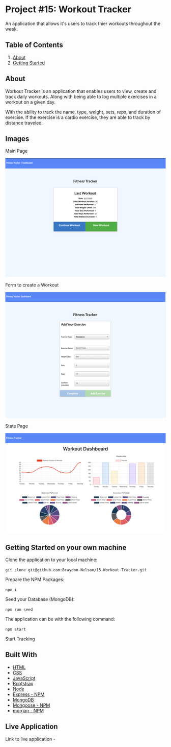 # Project #15: Workout Tracker

An application that allows it's users to track thier workouts throughout the week.

## Table of Contents

1. [About](#about)
2. [Getting Started](#getting-started)

## About

Workout Tracker is an application that enables users to view, create and track daily workouts. Along with being able to log multiple exercises in a workout on a given day. 

With the ability to track the name, type, weight, sets, reps, and duration of exercise. If the exercise is a cardio exercise, they are able to track by distance traveled.

## Images

Main Page

![Main Page](./public/images/readme/homepageView.jpg "Main Page")

Form to create a Workout

![Form to create a Workout](./public/images/readme/formView.jpg "Form to create a Workout")

Stats Page

![Stats Page](./public/images/readme/dashboardView.jpg "Stats Page")


## Getting Started on your own machine

Clone the application to your local machine:

``
git clone git@github.com:Braydon-Nelson/15-Workout-Tracker.git
``

Prepare the NPM Packages:

``
npm i
``

Seed your Database (MongoDB):

``
npm run seed
``

The application can be with the following command:

``
npm start
``

Start Tracking

## Built With
- [HTML](https://www.w3schools.com/html/)
- [CSS](https://www.w3schools.com/css/)
- [JavaScript](https://www.w3schools.com/javascript/)
- [Bootstrap](https://getbootstrap.com/)
- [Node](https://nodejs.org/)
- [Express - NPM](https://www.npmjs.com/package/express)
- [MongoDB](https://www.mongodb.com/)
- [Mongoose - NPM](https://www.npmjs.com/package/mongoose)
- [morgan - NPM](https://www.npmjs.com/package/morgan)


## Live Application

Link to live application - 
